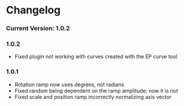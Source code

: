 Changelog
====================

### Current Version: 1.0.2

### 1.0.2

- Fixed plugin not working with curves created with the EP curve tool

### 1.0.1

- Rotation ramp now uses degrees, not radians
- Fixed random being dependent on the ramp amplitude; now it is not
- Fixed scale and position ramp incorrectly normalizing axis vector

